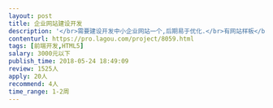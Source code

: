 ```yaml
---                
layout: post       
title: 企业网站建设开发           
description: '</br>需要建设开发中小企业网站一个,后期易于优化.</br>有网站样板</br>用html即可</br>深圳地区大神优先</br>'     
contenturl: https://pro.lagou.com/project/8059.html      
tags: [前端开发,HTML5]            
salary: 3000元以下          
publish_time: 2018-05-24 18:49:09         
review: 1525人                   
apply: 20人                   
recommend: 4人                   
time_range: 1-2周              
---                 
```

